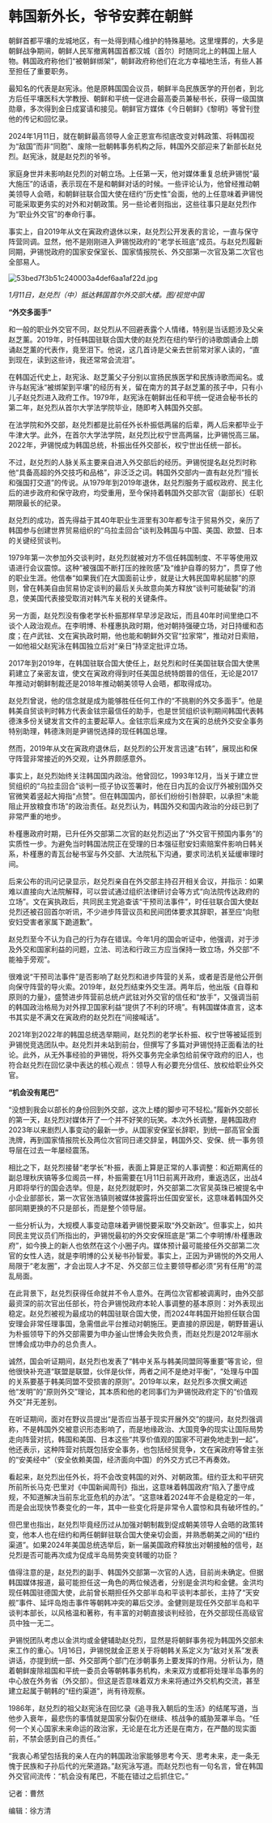 # 韩国新外长，爷爷安葬在朝鲜

朝鲜首都平壤的龙城地区，有一处得到精心维护的特殊墓地。这里埋葬的，大多是朝鲜战争期间，朝鲜人民军撤离韩国首都汉城（首尔）时随同北上的韩国上层人物。韩国政府称他们“被朝鲜绑架”，朝鲜政府称他们在北方幸福地生活，有些人甚至担任了重要职务。

最知名的代表是赵宪泳。他是原韩国国会议员，朝鲜半岛民族医学的开创者，到北方后任平壤医科大学教授、朝鲜和平统一促进会最高委员兼秘书长，获得一级国旗勋章，多次得到金日成宴请和接见。朝鲜官方媒体《今日朝鲜》《黎明》等曾刊登他的传记和回忆录。

2024年1月11日，就在朝鲜最高领导人金正恩宣布彻底改变对韩政策、将韩国视为“敌国”而非“同胞”、废除一批朝韩事务机构之际，韩国外交部迎来了新部长赵兑烈。赵宪泳，就是赵兑烈的爷爷。

家庭身世并未影响赵兑烈的对朝立场。上任第一天，他对媒体重复总统尹锡悦“最大施压”的话语，表示现在不是和朝鲜对话的时候。一些评论认为，他曾经推动朝美领导人会晤，和朝鲜驻联合国大使在纽约“历史性”会面，他的上任意味着尹锡悦可能采取更务实的对外和对朝政策。另一些论者则指出，这些往事只是赵兑烈作为“职业外交官”的奉命行事。

事实上，自2019年从文在寅政府退休以来，赵兑烈公开发表的言论，一直与保守阵营同调。显然，他不是刚刚进入尹锡悦政府的“老学长班底”成员。与赵兑烈履新同期，尹锡悦政府的国家安保室长、国家情报院长、外交部第一次官及第二次官也全部易人。

![53bed7f3b51c240003a4def6aa1af22d.jpg](https://raw.githubusercontent.com/qqhsx/qqnews_image/main/2024/01/17/韩国新外长，爷爷安葬在朝鲜/53bed7f3b51c240003a4def6aa1af22d.jpg)

_1月11日，赵兑烈（中）抵达韩国首尔外交部大楼。图/视觉中国_

**“外交多面手”**

和一般的职业外交官不同，赵兑烈从不回避表露个人情绪，特别是当话题涉及父亲赵芝薰。2019年，时任韩国驻联合国大使的赵兑烈在纽约举行的诗歌朗诵会上朗诵赵芝薰的代表作，竟至泪下。他说，这几首诗是父亲去世前常对家人读的，“直到现在，读到这些诗，我还常常会流泪”。

在韩国近代史上，赵宪泳、赵芝薰父子分别以宣扬民族医学和民族诗歌而闻名。或许与赵宪泳“被绑架到平壤”的经历有关，留在南方的其子赵芝薰的孩子中，只有小儿子赵兑烈进入政府工作。1979年，赵宪泳在朝鲜出任和平统一促进会秘书长的第二年，赵兑烈从首尔大学法学院毕业，随即考入韩国外交部。

在法学院和外交部，赵兑烈都是比前任外长朴振低两届的后辈，两人后来都毕业于牛津大学。此外，在首尔大学法学院，赵兑烈比权宁世高两届，比尹锡悦高三届。2022年，尹锡悦成为韩国总统，朴振出任外交部长，权宁世出任统一部长。

不过，赵兑烈的人脉关系主要来自进入外交部后的经历。尹锡悦提名赵兑烈时称他“具备高超的外交技巧和品格”，非泛泛之词。韩国外交部内一直有赵兑烈“擅长和强国打交道”的传说。从1979年到2019年退休，赵兑烈服务于威权政府、民主化后的进步政府和保守政府，均受重用，至今保持着韩国外交部次官（副部长）任职期限最长的纪录。

赵兑烈的成功，首先得益于其40年职业生涯里有30年都专注于贸易外交，亲历了韩国参与创建世界贸易组织的“乌拉圭回合”谈判及韩国与中国、美国、欧盟、日本的关键经贸谈判。

1979年第一次参加外交谈判时，赵兑烈就被对方不信任韩国制度、不平等使用双语进行会议震惊。这种“被强国不断打压的挫败感”及“维护自尊的努力”，贯穿了他的职业生涯。他信奉“如果我们在大国面前让步，就是让大韩民国卑躬屈膝”的原则，曾在韩美自由贸易协定谈判的最后关头故意向美方释放“谈判可能破裂”的消息，使美国代表接受取消对韩汽车关税的关键条件。

另一方面，赵兑烈没有像老学长朴振那样早早涉足政坛，而且40年时间里绝口不谈个人政治观点。在李明博、朴槿惠执政时期，他对朝持强硬立场，对日持缓和态度；在卢武铉、文在寅执政时期，他也能和朝鲜外交官“拉家常”，推动对日索赔，一如他祖父赵宪泳在韩国独立后对“亲日”持坚定批评立场。

2017年到2019年，在韩国驻联合国大使任上，赵兑烈和时任美国驻联合国大使黑莉建立了亲密友谊，使文在寅政府得到时任美国总统特朗普的信任，无论是2017年推动对朝鲜制裁还是2018年推动朝美领导人会晤，都取得成功。

赵兑烈曾说，他的信念就是成为能够胜任任何工作的“不挑剔的外交多面手”。他是韩美自贸谈判时韩方代表金铉宗最信任的助手，也是世贸组织谈判期间韩国代表韩德洙多份关键发言文件的主要起草人。金铉宗后来成为文在寅的总统外交安全事务特别助理，韩德洙则是尹锡悦选择的现任韩国总理。

然而，2019年从文在寅政府退休后，赵兑烈的公开发言迅速“右转”，展现出和保守阵营非常接近的外交观，让外界颇感意外。

事实上，赵兑烈始终关注韩国国内政治。他曾回忆，1993年12月，当关于建立世贸组织的“乌拉圭回合”谈判一揽子协议签署时，他在日内瓦的会议厅外被别国外交官微笑着竖起大拇指“点赞”。但在韩国国内，部长们纷纷引咎辞职，以承担“未能阻止开放粮食市场”的政治责任。赵兑烈认为，韩国外交和国内政治的分歧已到了非常严重的地步。

朴槿惠政府时期，已升任外交部第二次官的赵兑烈迈出了“外交官干预国内事务”的实质性一步。为避免当时韩国法院正在受理的日本强征慰安妇索赔案件影响日韩关系，朴槿惠的青瓦台秘书室与外交部、大法院私下沟通，要求司法机关延缓审理时间。

后来公布的讯问记录显示，赵兑烈亲自在外交部主持召开相关会议，并指示：如果难以直接向大法院解释，可以尝试通过组织法律研讨会等方式“向法院传达政府的立场”。文在寅执政后，共同民主党追查该“干预司法事件”，时任驻联合国大使赵兑烈还被召回首尔听讯，不少进步阵营议员和民间团体要求其辞职，甚至应“向慰安妇受害者家属下跪道歉”。

赵兑烈至今不认为自己的行为存在错误。今年1月的国会听证中，他强调，对于涉及外交和国家利益的问题，立法、司法和行政三方应当保持一致立场，外交部“不能袖手旁观”。

很难说“干预司法事件”是否影响了赵兑烈和进步阵营的关系，或者是否是他公开倒向保守阵营的导火索。2019年，赵兑烈结束外交生涯。两年后，他出版《自尊和原则的力量》，盛赞进步阵营前总统卢武铉对外交官的信任和“放手”，又强调当前的韩国政治格局为对外捍卫国家利益“提供了不利的环境”。有韩国媒体直言，这本书其实是不满文在寅政府的赵兑烈在“间接喊话”。

2021年到2022年的韩国总统选举期间，赵兑烈的老学长朴振、权宁世等被延揽到尹锡悦竞选团队中。赵兑烈并未站到前台，但撰写了多篇对尹锡悦持正面看法的社论。此外，从无外事经验的尹锡悦，将外交事务完全承包给前保守政府的旧人，也符合赵兑烈在回忆录中表达的核心观点：领导人有必要充分信任、放权给职业外交官。

**“机会没有尾巴”**

“没想到我会以部长的身份回到外交部，这次上楼的脚步可不轻松。”履新外交部长的第一天，赵兑烈对媒体开了一个并不好笑的玩笑。本次外长调整，是韩国政府2023年以来剧烈人事变动的最新一步。从国家安保室长辞职，到统一部高官全面洗牌，再到国家情报院长及两位次官同日递交辞呈，韩国外交、安保、统一事务领导层在过去一年屡经震荡。

相比之下，赵兑烈接替“老学长”朴振，表面上算是正常的人事调整：和近期离任的副总理秋庆镐等多位阁员一样，朴振需要在1月11日前离开政府，重返选区，出战4月即将举行的国会选举。但是，赵兑烈就职时，外交部第二次官吴英珠已被提名中小企业部部长，第一次官张浩镇则被媒体披露将出任国安室长，这意味着韩国外交部同期更换的不只是部长，而是整个领导层。

一些分析认为，大规模人事变动意味着尹锡悦要采取“外交新政”。但事实上，如共同民主党议员们所指出的，尹锡悦最初的外交安保班底是“第二个李明博/朴槿惠政府”，如今换上的新人也依然在这个小圈子内。媒体预计最可能接任外交部第二次官的女性人选，就是李明博的公关秘书孙智爱。事实上，正因为尹锡悦的外交用人局限于“老友圈”，才会出现人才不足、外交部三位主要领导都必须“另有任用”的混乱局面。

在此背景下，赵兑烈获得任命就并不令人意外。在两位次官都被调离时，由外交部最资深的前次官出任部长，符合尹锡悦政府本轮人事调整的基本原则：对外表现出稳定。赵兑烈被视为最成功的韩国驻联合国大使，而2024年韩国开始担任联合国安理会非常任理事国，急需借此平台推动对朝施压。更直接的原因是，朝野普遍认为朴振领导下的外交部需要为申办釜山世博会失败负责，而赵兑烈是2012年丽水世博会成功申办的总负责人。

诚然，国会听证期间，赵兑烈也发表了“韩中关系与韩美同盟同等重要”等言论，但他很快补充道“联盟是联盟，伙伴是伙伴，两者之间不是绝对平衡”，“处理与中国的关系要基于韩美同盟不受损害的原则”。2019年以来，赵兑烈多次撰文阐述他“发明”的“原则外交”理论，其本质和他的老同事们为尹锡悦政府定下的“价值观外交”并无差别。

在听证期间，面对在野议员提出“是否应当基于现实开展外交”的提问，赵兑烈强调称，不是韩国外交被意识形态影响了，而是地缘政治、大国竞争的现实让国际局势走向阵营对抗，韩国和美国、日本这些“共享价值观的国家不可避免地走到一起”。他还表示，这种阵营对抗既包括安全事务，也包括经贸竞争，文在寅政府等曾主张的“安美经中”（安全依赖美国，经济面向中国）的外交方式已不再奏效。

看起来，赵兑烈出任外长，将不会改变韩国的对外、对朝政策。纽约亚太和平研究所前所长马克·巴里对《中国新闻周刊》指出，这意味着韩国政府“陷入了墨守成规，不知道解决当前东北亚危机的办法”。“这意味着2024年不会是稳定的一年，而是会出现快节奏变化的一年，其中一些变化将是非常令人震惊和具有破坏性的。”

但巴里也指出，赵兑烈毕竟经历过从加强对朝制裁到促成朝美领导人会晤的政策转变，他本人也在纽约和两任朝鲜驻联合国大使亲切会面，并熟悉朝美之间的“纽约渠道”。如果2024年美国总统选举后，新一届美国政府释放出对朝接触的信号，赵兑烈是否可能再次成为促成半岛局势突变转暖的功臣？

值得注意的是，赵兑烈的副手、韩国外交部第一次官的人选，目前尚未确定。但据韩国媒体报道，最可能担任这一角色的两位候选者，分别是金洪均和金健。金洪均现任韩国驻德国大使，此前曾长期担任外交部半岛和平谈判本部长，主持了“天安舰”事件、延坪岛炮击事件等朝韩冲突的幕后交涉。金健则是现任外交部半岛和平谈判本部长，以风格温和著称，有丰富的对朝直接谈判经验，在外交部现任高级官员中独一无二。

尹锡悦团队考虑以金洪均或金健辅助赵兑烈，显然是将朝鲜事务视为韩国外交部未来工作的重心。1月16日，尹锡悦就金正恩关于将朝韩关系定义为“敌对关系”发表讲话，亦提到统一部、外交部两个部门在涉朝事务上要发挥的作用。分析认为，随着朝鲜废除祖国和平统一委员会等朝韩事务机构，未来双方或都将处理半岛事务的中心放在外务省（外交部）。但这是否意味着双方未来将通过外交机构交流，甚至建立起属于朝韩的“纽约渠道”，尚有待观察。

1986年，赵兑烈的祖父赵宪泳在回忆录《追寻我入朝后的生活》的结尾写道，当他步入衰年，最悲伤的事情就是国家分裂仍在继续、核战争的威胁笼罩半岛。“任何一个关心国家未来命运的政治家，无论是在北方还是在南方，在严酷的现实面前，不禁会感到自己的责任。”

“我衷心希望包括我的亲人在内的韩国政治家能够思考今天、思考未来，走一条无愧于民族和子孙后代的光荣道路。”赵宪泳写道。而赵兑烈也有一句名言，曾在韩国外交官间流传：“机会没有尾巴，不能在错过之后抓住它。”

记者：曹然

编辑：徐方清


